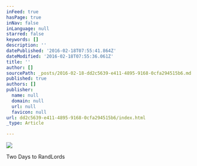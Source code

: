 ```yaml
---
inFeed: true
hasPage: true
inNav: false
inLanguage: null
starred: false
keywords: []
description: ''
datePublished: '2016-02-18T07:55:41.864Z'
dateModified: '2016-02-18T07:55:36.061Z'
title: ''
author: []
sourcePath: _posts/2016-02-18-dd2c5639-e411-4895-9168-0cfa294515b6.md
published: true
authors: []
publisher:
  name: null
  domain: null
  url: null
  favicon: null
url: dd2c5639-e411-4895-9168-0cfa294515b6/index.html
_type: Article

---
```

![](https://the-grid-user-content.s3-us-west-2.amazonaws.com/1c0fbef2-acd9-4501-bb9c-9e560ac97094.jpg)

Two Days to RandLords